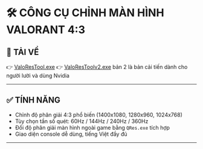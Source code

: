 # 🛠️ CÔNG CỤ CHỈNH MÀN HÌNH VALORANT 4:3


## 🔽 TẢI VỀ

👉 [ValoResTool.exe](https://github.com/Cowfung/ValoResTool/releases/download/valorant/ValoResTool.exe)
👉 [ValoResToolv2.exe](https://github.com/Cowfung/ValoResTool/releases/download/valorantv2/ValoResTool.exe)
bản 2 là bản cải tiến dành cho người lười và dùng Nvidia


---

## ✅ TÍNH NĂNG

- Chỉnh độ phân giải 4:3 phổ biến (1400x1080, 1280x960, 1024x768)
- Tùy chọn tần số quét: 60Hz / 144Hz / 240Hz / 360Hz
- Đổi độ phân giải màn hình ngoài game bằng `QRes.exe` tích hợp
- Giao diện console dễ dùng, tiếng Việt đầy đủ

---
